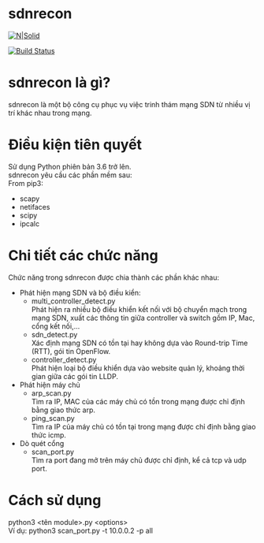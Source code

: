 <!DOCTYPE html><html><head><meta charset="utf-8"><title>sdnrecon.md</title><style></style></head><body id="preview">
<h1 class="code-line" data-line-start=0 data-line-end=1><a id="sdnrecon_0"></a>sdnrecon</h1>
<p class="has-line-data" data-line-start="2" data-line-end="3"><a href="https://nodesource.com/products/nsolid"><img src="https://cldup.com/dTxpPi9lDf.thumb.png" alt="N|Solid"></a></p>
<p class="has-line-data" data-line-start="4" data-line-end="5"><a href="https://travis-ci.org/joemccann/dillinger"><img src="https://travis-ci.org/joemccann/dillinger.svg?branch=master" alt="Build Status"></a></p>
<h1 class="code-line" data-line-start=6 data-line-end=7><a id="sdnrecon_l_g_6"></a>sdnrecon là gì?</h1>
<p class="has-line-data" data-line-start="7" data-line-end="8">sdnrecon là một bộ công cụ phục vụ việc trinh thám mạng SDN từ nhiều vị trí khác nhau trong mạng.</p>
<h1 class="code-line" data-line-start=8 data-line-end=9><a id="iu_kin_tin_quyt_8"></a>Điều kiện tiên quyết</h1>
<p class="has-line-data" data-line-start="9" data-line-end="12">Sử dụng Python phiên bản 3.6 trở lên.<br>
sdnrecon yêu cầu các phần mềm sau:<br>
From pip3:</p>
<ul>
<li class="has-line-data" data-line-start="12" data-line-end="13">scapy</li>
<li class="has-line-data" data-line-start="13" data-line-end="14">netifaces</li>
<li class="has-line-data" data-line-start="14" data-line-end="15">scipy</li>
<li class="has-line-data" data-line-start="15" data-line-end="16">ipcalc</li>
</ul>
<h1 class="code-line" data-line-start=16 data-line-end=17><a id="Chi_tit_cc_chc_nng_16"></a>Chi tiết các chức năng</h1>
<p class="has-line-data" data-line-start="17" data-line-end="18">Chức năng trong sdnrecon được chia thành các phần khác nhau:</p>
<ul>
<li class="has-line-data" data-line-start="18" data-line-end="25">Phát hiện mạng SDN và bộ điều kiển:
<ul>
<li class="has-line-data" data-line-start="19" data-line-end="21">multi_controller_detect.py<br>
Phát hiện ra nhiều bộ điều khiển kết nối với bộ chuyển mạch trong mạng SDN, xuất các thông tin giữa controller và switch gồm IP, Mac, cổng kết nối,…</li>
<li class="has-line-data" data-line-start="21" data-line-end="23">sdn_detect.py<br>
Xác định mạng SDN có tồn tại hay không dựa vào Round-trip Time (RTT), gói tin OpenFlow.</li>
<li class="has-line-data" data-line-start="23" data-line-end="25">controller_detect.py<br>
Phát hiện loại bộ điều khiển dựa vào website quản lý, khoảng thời gian giữa các gói tin LLDP.</li>
</ul>
</li>
<li class="has-line-data" data-line-start="25" data-line-end="30">Phát hiện máy chủ
<ul>
<li class="has-line-data" data-line-start="26" data-line-end="28">arp_scan.py<br>
Tìm ra IP, MAC của các máy chủ có tồn trong mạng được chỉ định bằng giao thức arp.</li>
<li class="has-line-data" data-line-start="28" data-line-end="30">ping_scan.py<br>
Tìm ra IP của máy chủ có tồn tại trong mạng được chỉ định bằng giao thức icmp.</li>
</ul>
</li>
<li class="has-line-data" data-line-start="30" data-line-end="33">Dò quét cổng
<ul>
<li class="has-line-data" data-line-start="31" data-line-end="33">scan_port.py<br>
Tìm ra port đang mở trên máy chủ được chỉ định, kể cả tcp và udp port.</li>
</ul>
</li>
</ul>
<h1 class="code-line" data-line-start=33 data-line-end=34><a id="Cch_s_dng_33"></a>Cách sử dụng</h1>
<p class="has-line-data" data-line-start="34" data-line-end="36">python3 &lt;tên module&gt;.py &lt;options&gt;<br>
Ví dụ: python3 scan_port.py -t 10.0.0.2 -p all</p>
</body></html>
